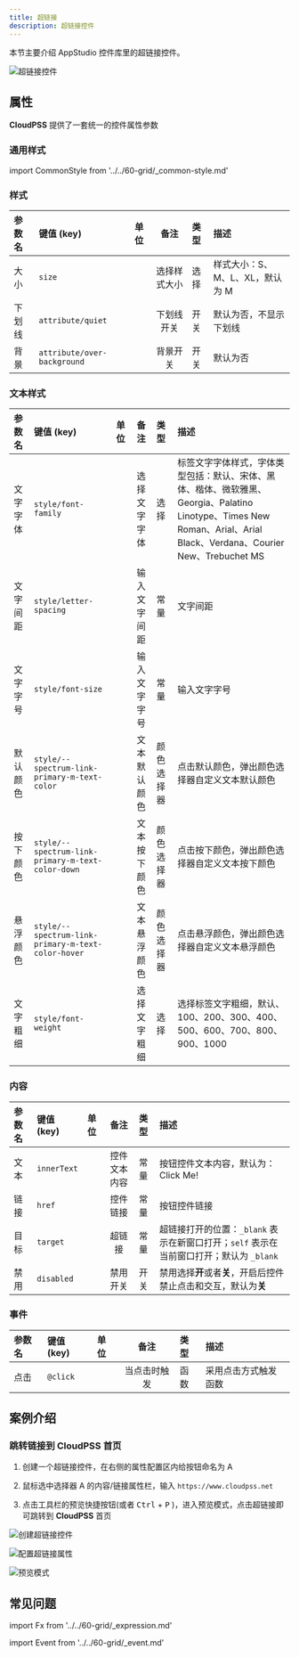 ```yaml
---
title: 超链接
description: 超链接控件
---
```


本节主要介绍 AppStudio 控件库里的超链接控件。

![超链接控件](hyperlink-control.png "超链接控件")


## 属性

**CloudPSS** 提供了一套统一的控件属性参数

### 通用样式

import CommonStyle from '../../60-grid/_common-style.md'

<CommonStyle />


### 样式

| 参数名 | 键值 (key) | 单位 | 备注 | 类型 | 描述 |
| :--- | :--- | :--- | :--: | :--- | :--- |
| 大小 | `size` |  | 选择样式大小 | 选择 | 样式大小：S、M、L、XL，默认为 M |
| 下划线 | `attribute/quiet` |  | 下划线开关 | 开关 | 默认为否，不显示下划线 |
| 背景 | `attribute/over-background` |  | 背景开关 | 开关 | 默认为否 |


### 文本样式

| 参数名 | 键值 (key) | 单位 | 备注 | 类型 | 描述 |
| :--- | :--- | :--- | :--: | :--- | :--- |
| 文字字体 | `style/font-family` |  | 选择文字字体 | 选择 | 标签文字字体样式，字体类型包括：默认、宋体、黑体、楷体、微软雅黑、Georgia、Palatino Linotype、Times New Roman、Arial、Arial Black、Verdana、Courier New、Trebuchet MS |
| 文字间距 | `style/letter-spacing` |  | 输入文字间距 | 常量 | 文字间距 |
| 文字字号 | `style/font-size` |  | 输入文字字号 | 常量 | 输入文字字号 |
| 默认颜色 | `style/--spectrum-link-primary-m-text-color` |  | 文本默认颜色 | 颜色选择器 | 点击默认颜色，弹出颜色选择器自定义文本默认颜色 |
| 按下颜色 | `style/--spectrum-link-primary-m-text-color-down` |  | 文本按下颜色 | 颜色选择器 | 点击按下颜色，弹出颜色选择器自定义文本按下颜色 |
| 悬浮颜色 | `style/--spectrum-link-primary-m-text-color-hover` |  | 文本悬浮颜色 | 颜色选择器 | 点击悬浮颜色，弹出颜色选择器自定义文本悬浮颜色 |
| 文字粗细 | `style/font-weight` |  | 选择文字粗细 | 选择 | 选择标签文字粗细，默认、100、200、300、400、500、600、700、800、900、1000 |


### 内容

| 参数名 | 键值 (key) | 单位 | 备注 | 类型 | 描述 |
| :--- | :--- | :--- | :--: | :--- | :--- |
| 文本 | `innerText` |  | 控件文本内容 | 常量 | 按钮控件文本内容，默认为：Click Me! |
| 链接 | `href` |  | 控件链接 | 常量 | 按钮控件链接 |
| 目标 | `target` |  | 超链接 | 常量 | 超链接打开的位置：`_blank` 表示在新窗口打开；`self` 表示在当前窗口打开；默认为 `_blank` |
| 禁用 | `disabled` |  | 禁用开关 | 开关 | 禁用选择**开**或者**关**，开启后控件禁止点击和交互，默认为**关** |


### 事件

| 参数名 | 键值 (key) | 单位 | 备注 | 类型 | 描述 |
| :--- | :--- | :--- | :--: | :--- | :--- |
| 点击 | `@click` |  | 当点击时触发 | 函数 | 采用点击方式触发函数 |

## 案例介绍

### 跳转链接到 CloudPSS 首页

1. 创建一个超链接控件，在右侧的属性配置区内给按钮命名为 A

2. 鼠标选中选择器 A 的内容/链接属性栏，输入 `https://www.cloudpss.net`

3. 点击工具栏的预览快捷按钮(或者 <kbd>Ctrl</kbd> + <kbd>P</kbd> )，进入预览模式，点击超链接即可跳转到 **CloudPSS** 首页

![创建超链接控件](create-hyperlink-control.png "创建超链接控件")

![配置超链接属性](change-hyperlink-attributes.png "配置超链接属性")

![预览模式](preview-mode.png "预览模式")


## 常见问题



import Fx from '../../60-grid/_expression.md'

<Fx />



import Event from '../../60-grid/_event.md'

<Event />

